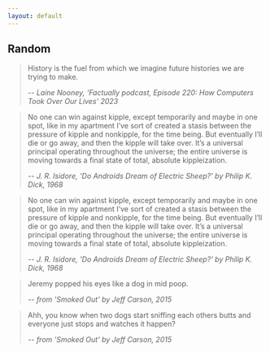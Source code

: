 ```yaml
---
layout: default
---
```



## Random


> History is the fuel from which we imagine future histories we are trying to make.
> 
> -- <cite>Laine Nooney, _'Factually podcast, Episode 220: How Computers Took Over Our Lives_' 2023 </cite>


> No one can win against kipple, except temporarily and maybe in one spot, like in my apartment I’ve sort of created a stasis between the pressure of kipple and nonkipple, for the time being. But eventually I’ll die or go away, and then the kipple will take over. It’s a universal principal operating throughout the universe; the entire universe is moving towards a final state of total, absolute kippleization.
>
> -- <cite>J. R. Isidore, _'Do Androids Dream of Electric Sheep?_' by Philip K. Dick, 1968 </cite>


> No one can win against kipple, except temporarily and maybe in one spot, like in my apartment I’ve sort of created a stasis between the pressure of kipple and nonkipple, for the time being. But eventually I’ll die or go away, and then the kipple will take over. It’s a universal principal operating throughout the universe; the entire universe is moving towards a final state of total, absolute kippleization.
>
> -- <cite>J. R. Isidore, _'Do Androids Dream of Electric Sheep?_' by Philip K. Dick, 1968 </cite>


> Jeremy popped his eyes like a dog in mid poop.
>
> -- <cite>from _'Smoked Out_' by Jeff Carson, 2015 </cite>


> Ahh, you know when two dogs start sniffing each others butts and everyone just stops and watches it happen?
>
> -- <cite>from _'Smoked Out_' by Jeff Carson, 2015 </cite>

